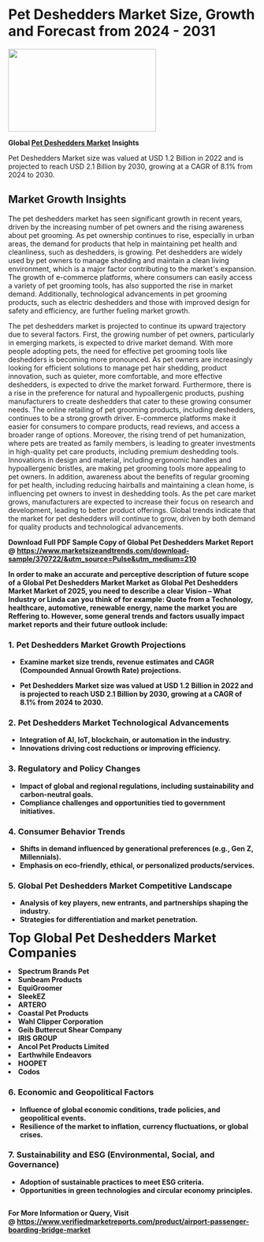 <H1>Pet Deshedders Market Size, Growth and Forecast from 2024 - 2031</H1><img class="aligncenter size-medium wp-image-584254" src="https://thirdeyenews.in/wp-content/uploads/2024/09/Global-Market-Research-300x168.jpeg" alt="" width="300" height="168" /><p><strong>Global&nbsp;<a href="https://www.marketsizeandtrends.com/download-sample/370722/&amp;utm_source=Pulse&amp;utm_medium=210">Pet Deshedders Market</a> Insights</strong></p><p>Pet Deshedders Market size was valued at USD 1.2 Billion in 2022 and is projected to reach USD 2.1 Billion by 2030, growing at a CAGR of 8.1% from 2024 to 2030.</p><p><h2>Market Growth Insights</h2> <p>The pet deshedders market has seen significant growth in recent years, driven by the increasing number of pet owners and the rising awareness about pet grooming. As pet ownership continues to rise, especially in urban areas, the demand for products that help in maintaining pet health and cleanliness, such as deshedders, is growing. Pet deshedders are widely used by pet owners to manage shedding and maintain a clean living environment, which is a major factor contributing to the market's expansion. The growth of e-commerce platforms, where consumers can easily access a variety of pet grooming tools, has also supported the rise in market demand. Additionally, technological advancements in pet grooming products, such as electric deshedders and those with improved design for safety and efficiency, are further fueling market growth.</p> <p><strong></strong></p> <p>The pet deshedders market is projected to continue its upward trajectory due to several factors. First, the growing number of pet owners, particularly in emerging markets, is expected to drive market demand. With more people adopting pets, the need for effective pet grooming tools like deshedders is becoming more pronounced. As pet owners are increasingly looking for efficient solutions to manage pet hair shedding, product innovation, such as quieter, more comfortable, and more effective deshedders, is expected to drive the market forward. Furthermore, there is a rise in the preference for natural and hypoallergenic products, pushing manufacturers to create deshedders that cater to these growing consumer needs. The online retailing of pet grooming products, including deshedders, continues to be a strong growth driver. E-commerce platforms make it easier for consumers to compare products, read reviews, and access a broader range of options. Moreover, the rising trend of pet humanization, where pets are treated as family members, is leading to greater investments in high-quality pet care products, including premium deshedding tools. Innovations in design and material, including ergonomic handles and hypoallergenic bristles, are making pet grooming tools more appealing to pet owners. In addition, awareness about the benefits of regular grooming for pet health, including reducing hairballs and maintaining a clean home, is influencing pet owners to invest in deshedding tools. As the pet care market grows, manufacturers are expected to increase their focus on research and development, leading to better product offerings. Global trends indicate that the market for pet deshedders will continue to grow, driven by both demand for quality products and technological advancements. <p><strong></p><p><span class=""><strong>Download Full PDF Sample Copy of Global Pet Deshedders Market Report</strong> @ <a href="https://www.marketsizeandtrends.com/download-sample/370722/&amp;utm_source=Pulse&amp;utm_medium=210" target="_blank">https://www.marketsizeandtrends.com/download-sample/370722/&amp;utm_source=Pulse&amp;utm_medium=210</a></span></p><p>In order to make an accurate and perceptive description of future scope of a Global&nbsp;Pet Deshedders Market Market as Global&nbsp;Pet Deshedders Market Market of 2025, you need to describe a clear Vision &ndash; What Industry or Linda can you think of for example: Quote from a Technology, healthcare, automotive, renewable energy, name the market you are Reffering to. However, some general trends and factors usually impact market reports and their future outlook include:</p><h3>1.&nbsp;<strong>Pet Deshedders Market Growth Projections</strong></h3><ul><li>Examine market size trends, revenue estimates and CAGR (Compounded Annual Growth Rate) projections.</li><li><p>Pet Deshedders Market size was valued at USD 1.2 Billion in 2022 and is projected to reach USD 2.1 Billion by 2030, growing at a CAGR of 8.1% from 2024 to 2030.</p></li></ul><h3>2.&nbsp;<strong>Pet Deshedders Market Technological Advancements</strong></h3><ul><li>Integration of AI, IoT, blockchain, or automation in the industry.</li><li>Innovations driving cost reductions or improving efficiency.</li></ul><h3>3.&nbsp;<strong>Regulatory and Policy Changes</strong></h3><ul><li>Impact of global and regional regulations, including sustainability and carbon-neutral goals.</li><li>Compliance challenges and opportunities tied to government initiatives.</li></ul><h3>4.&nbsp;<strong>Consumer Behavior Trends</strong></h3><ul><li>Shifts in demand influenced by generational preferences (e.g., Gen Z, Millennials).</li><li>Emphasis on eco-friendly, ethical, or personalized products/services.</li></ul><h3>5.&nbsp;<strong>Global Pet Deshedders Market Competitive Landscape</strong></h3><ul><li>Analysis of key players, new entrants, and partnerships shaping the industry.</li><li>Strategies for differentiation and market penetration.</li></ul><p data-pm-slice="1 1 []"><span style="color: inherit; font-family: inherit; font-size: 25px;">Top Global Pet Deshedders Market Companies</span></p><div class="" data-test-id=""><p><li>Spectrum Brands Pet</li><li> Sunbeam Products</li><li> EquiGroomer</li><li> SleekEZ</li><li> ARTERO</li><li> Coastal Pet Products</li><li> Wahl Clipper Corporation</li><li> Geib Buttercut Shear Company</li><li> IRIS GROUP</li><li> Ancol Pet Products Limited</li><li> Earthwhile Endeavors</li><li> HOOPET</li><li> Codos</li></p></div><h3>6.&nbsp;<strong>Economic and Geopolitical Factors</strong></h3><ul><li>Influence of global economic conditions, trade policies, and geopolitical events.</li><li>Resilience of the market to inflation, currency fluctuations, or global crises.</li></ul><h3>7.&nbsp;<strong>Sustainability and ESG (Environmental, Social, and Governance)</strong></h3><ul><li>Adoption of sustainable practices to meet ESG criteria.</li><li>Opportunities in green technologies and circular economy principles.</li></ul><h2><strong style="font-size: 14px;">For More Information or Query, Visit @&nbsp;</strong><a style="background-color: #ffffff; font-size: 14px;" href="https://www.marketsizeandtrends.com/report/pet-deshedders-market/" target="_blank">https://www.verifiedmarketreports.com/product/airport-passenger-boarding-bridge-market</a></h2>

